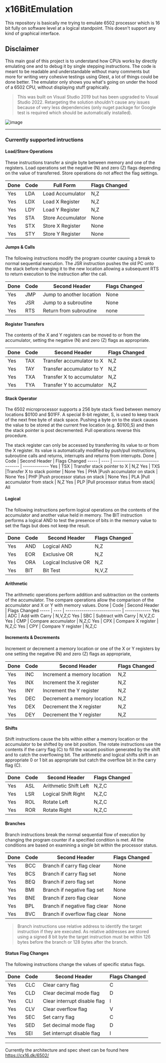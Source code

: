 # x16BitEmulation
This repository is basically me trying to emulate 6502 processor which is 16 bit fully on software level at a logical standpoint. This doesn't support any kind of graphical interface.
## Disclaimer
This main goal of this project is to understand how CPUs works by directly emulating one and to debug it by single stepping instructions. The code is meant to be readable and understandable without many comments but more for writing very cohesive testings using Gtest, a lot of things could be done better.
The emulator only shows you what's going on under the hood of a 6502 CPU, without displaying stuff graphically.

> This was built on Visual Studio 2019 but has been upgraded to Visual Studio 2022. Retargeting the solution shouldn't cause any issues because of very less dependencies (only nuget package for Google test is required which should be automatically installed).

![image](https://user-images.githubusercontent.com/27860105/143931641-c1876b47-4092-4b67-9ad7-5b44031f107b.png)

___________

### Currently supported intructions

#### Load/Store Operations
These instructions transfer a single byte between memory and one of the registers. Load operations set the negative (N) and zero (Z) flags depending on the value of transferred. Store operations do not affect the flag settings.

Done |Code | Full Form | Flags Changed
----- | ---- | ------------- | -------------
Yes   | LDA |	Load Accumulator | N,Z
Yes   | LDX	| Load X Register |	N,Z
Yes    | LDY |	Load Y Register |	N,Z
Yes    | STA |	Store Accumulator | None	 
Yes    | STX |	Store X Register | None
Yes    | STY |	Store Y Register | None 

#### Jumps & Calls
The following instructions modify the program counter causing a break to normal sequential execution. The JSR instruction pushes the old PC onto the stack before changing it to the new location allowing a subsequent RTS to return execution to the instruction after the call.

Done  | Code | Second Header | Flags Changed
----- | ---- | ------------- | -------------
Yes    | JMP	| Jump to another location	| None
Yes   | JSR	| Jump to a subroutine	| None
Yes    | RTS	| Return from subroutine	| none

#### Register Transfers
The contents of the X and Y registers can be moved to or from the accumulator, setting the negative (N) and zero (Z) flags as appropriate.

Done  | Code | Second Header              | Flags Changed
----- | ---- | -------------------------- | -------------
Yes   | TAX  |	Transfer accumulator to X |	N,Z
Yes   | TAY	 |  Transfer accumulator to Y |	N,Z
Yes   | TXA  |	Transfer X to accumulator |	N,Z
Yes   | TYA  |	Transfer Y to accumulator	| N,Z


#### Stack Operator
The 6502 microprocessor supports a 256 byte stack fixed between memory locations $0100 and $01FF. A special 8-bit register, S, is used to keep track of the next free byte of stack space. Pushing a byte on to the stack causes the value to be stored at the current free location (e.g. $0100,S) and then the stack pointer is post decremented. Pull operations reverse this procedure.

The stack register can only be accessed by transferring its value to or from the X register. Its value is automatically modified by push/pull instructions, subroutine calls and returns, interrupts and returns from interrupts.
Done  | Code | Second Header                  | Flags Changed
----- | ---- | ------------------------------ | -------------
Yes   | TSX  | Transfer stack pointer to X	  |   N,Z
Yes   | TXS	 |Transfer X to stack pointer	    |   None
Yes   | PHA	 |Push accumulator on stack	      |   None
Yes   | PHP	 |Push processor status on stack  |   None
Yes   | PLA	 |Pull accumulator from stack	    |   N,Z
Yes   | PLP	 |Pull processor status from stack|	All


#### Logical 
The following instructions perform logical operations on the contents of the accumulator and another value held in memory. The BIT instruction performs a logical AND to test the presence of bits in the memory value to set the flags but does not keep the result.

Done  | Code | Second Header                | Flags Changed
----- | ---- | ---------------------------- | -------------
Yes   | AND	 |Logical AND	                  |   N,Z
Yes   | EOR	 |Exclusive OR	                |   N,Z
Yes   | ORA	 |Logical Inclusive OR	        |   N,Z
Yes   | BIT	 |Bit Test	                    |   N,V,Z

#### Arithmetic
The arithmetic operations perform addition and subtraction on the contents of the accumulator. The compare operations allow the comparison of the accumulator and X or Y with memory values.
Done  | Code | Second Header                | Flags Changed
----- | ---- | ---------------------------- | -------------
Yes   | ADC	 |  Add with Carry	            | N,V,Z,C
Yes   | SBC	 |  Subtract with Carry	        | N,V,Z,C
Yes   | CMP	 |  Compare accumulator	        | N,Z,C
Yes   | CPX	 |  Compare X register	        | N,Z,C
Yes   | CPY	 |  Compare Y register	        | N,Z,C

#### Increments & Decrements
Increment or decrement a memory location or one of the X or Y registers by one setting the negative (N) and zero (Z) flags as appropriate,

Done  | Code | Second Header                | Flags Changed
----- | ---- | ---------------------------- | -------------
Yes   | INC	 |Increment a memory location	  | N,Z
Yes   | INX	 |Increment the X register	    | N,Z
Yes   | INY	 |Increment the Y register	    | N,Z
Yes   | DEC	 |Decrement a memory location	  | N,Z
Yes   | DEX	 |Decrement the X register	    | N,Z
Yes   | DEY	 |Decrement the Y register	    | N,Z


#### Shifts

Shift instructions cause the bits within either a memory location or the accumulator to be shifted by one bit position. The rotate instructions use the contents if the carry flag (C) to fill the vacant position generated by the shift and to catch the overflowing bit. The arithmetic and logical shifts shift in an appropriate 0 or 1 bit as appropriate but catch the overflow bit in the carry flag (C).

Done  | Code | Second Header                | Flags Changed
----- | ---- | ---------------------------- | -------------
Yes   | ASL	 |  Arithmetic Shift Left	      | N,Z,C
Yes   | LSR	 |  Logical Shift Right	        | N,Z,C
Yes   | ROL	 |  Rotate Left	                | N,Z,C
Yes   | ROR	 |  Rotate Right	              | N,Z,C


#### Branches

Branch instructions break the normal sequential flow of execution by changing the program counter if a specified condition is met. All the conditions are based on examining a single bit within the processor status.

Done  | Code | Second Header                 | Flags Changed
----- | ---- | ----------------------------- | -------------
Yes   | BCC	 |  Branch if carry flag clear	 | None
Yes   | BCS	 |  Branch if carry flag set	   | None
Yes   | BEQ	 |  Branch if zero flag set	     | None
Yes   | BMI	 |  Branch if negative flag set	 | None
Yes   | BNE	 |  Branch if zero flag clear	   | None
Yes   | BPL	 |  Branch if negative flag clear| None 
Yes   | BVC	 |  Branch if overflow flag clear| None	 

> Branch instructions use relative address to identify the target instruction if they are executed. As relative addresses are stored using a signed 8 bit byte the target instruction must be within 126 bytes before the branch or 128 bytes after the branch.

#### Status Flag Changes

The following instructions change the values of specific status flags.

Done  | Code | Second Header                | Flags Changed
----- | ---- | ---------------------------- | -------------
Yes   | CLC	 |  Clear carry flag	          | C
Yes   | CLD	 |  Clear decimal mode flag	    | D
Yes   | CLI	 |  Clear interrupt disable flag| I
Yes   | CLV	 |  Clear overflow flag	        | V       
Yes   | SEC	 |  Set carry flag	            | C
Yes   | SED	 |  Set decimal mode flag	      | D
Yes   | SEI	 |  Set interrupt disable flag	| I
__________
Currently the architecture and spec sheet can be found here https://cx16.dk/6502/
